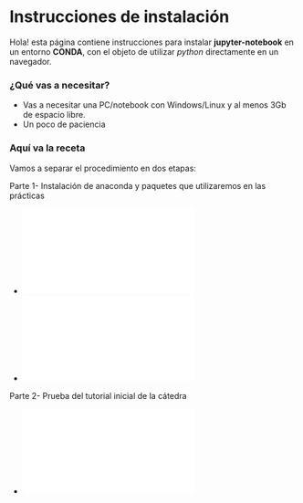 # Instrucciones de instalación

Hola! 
esta página contiene instrucciones para instalar **jupyter-notebook** en un entorno **CONDA**, con el objeto de utilizar *python* directamente en un navegador. 

### ¿Qué vas a necesitar?

- Vas a necesitar una PC/notebook con Windows/Linux y al menos 3Gb de espacio libre.
- Un poco de paciencia

### Aquí va la receta

Vamos a separar el procedimiento en dos etapas:

  Parte 1- Instalación de anaconda y paquetes que utilizaremos en las prácticas
  
   * ![Linux](instalacion-linux.md)
   * ![Windows](instalacion-windows.md)

  Parte 2- Prueba del tutorial inicial de la cátedra
  
   * ![Tutorial](instalacion-tutorial.md)
